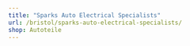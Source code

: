 ```yaml
---
title: "Sparks Auto Electrical Specialists"
url: /bristol/sparks-auto-electrical-specialists/
shop: Autoteile
---
```

